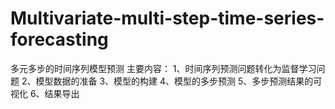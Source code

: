 # Multivariate-multi-step-time-series-forecasting
多元多步的时间序列模型预测
主要内容：
1、时间序列预测问题转化为监督学习问题
2、模型数据的准备
3、模型的构建
4、模型的多步预测
5、多步预测结果的可视化
6、结果导出
